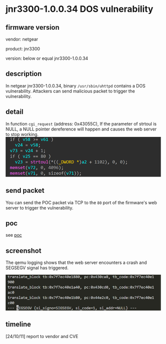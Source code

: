 # jnr3300-1.0.0.34 DOS vulnerability
## firmware version
vendor: netgear

product: jnr3300

version: below or equal jnr3300-1.0.0.34

## description
In netgear jnr3300-1.0.0.34, binary `/usr/sbin/uhttpd` contains a DOS vulnerability. Attackers can send malicious packet to trigger the vulnerability.

## detail
In function `cgi_request` (address: 0x43055C), If the parameter of strtoul is NULL, a NULL pointer dereference will happen and causes the web server to stop working.
![strtoul](image.png)

## send packet
You can send the POC packet via TCP to the `80` port of the firmware's web server to trigger the vulnerability.

## poc
see [poc](./poc)

## screenshot
The qemu logging shows that the web server encounters a crash and SEGSEGV signal has triggered.

![SEGSEGV](image-1.png)

## timeline
[24/10/11] report to vendor and CVE
